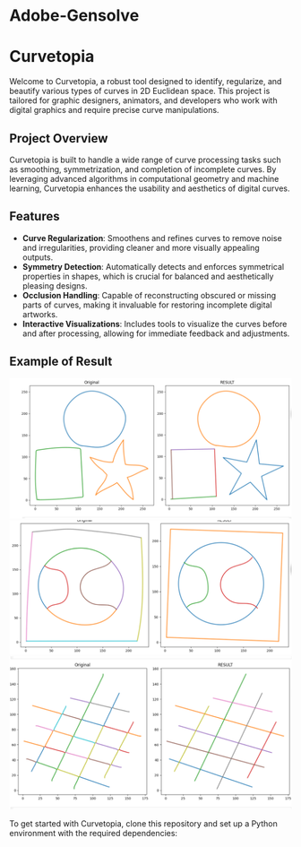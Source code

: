 # Adobe-Gensolve

# Curvetopia

Welcome to Curvetopia, a robust tool designed to identify, regularize, and beautify various types of curves in 2D Euclidean space. This project is tailored for graphic designers, animators, and developers who work with digital graphics and require precise curve manipulations.

## Project Overview

Curvetopia is built to handle a wide range of curve processing tasks such as smoothing, symmetrization, and completion of incomplete curves. By leveraging advanced algorithms in computational geometry and machine learning, Curvetopia enhances the usability and aesthetics of digital curves.

## Features

- **Curve Regularization**: Smoothens and refines curves to remove noise and irregularities, providing cleaner and more visually appealing outputs.
- **Symmetry Detection**: Automatically detects and enforces symmetrical properties in shapes, which is crucial for balanced and aesthetically pleasing designs.
- **Occlusion Handling**: Capable of reconstructing obscured or missing parts of curves, making it invaluable for restoring incomplete digital artworks.
- **Interactive Visualizations**: Includes tools to visualize the curves before and after processing, allowing for immediate feedback and adjustments.

## Example of Result
![Result Image 1](https://github.com/AAnimeshTripathy/Adobe-Gensolve/blob/main/Some%20Results/Screenshot%202024-08-11%20234947.png?raw=true)
![Result Image 2](https://github.com/AAnimeshTripathy/Adobe-Gensolve/blob/main/Some%20Results/Screenshot%202024-08-11%20234959.png?raw=true)
![Result Image 3](https://github.com/AAnimeshTripathy/Adobe-Gensolve/blob/main/Some%20Results/Screenshot%202024-08-11%20235011.png?raw=true)


To get started with Curvetopia, clone this repository and set up a Python environment with the required dependencies:


